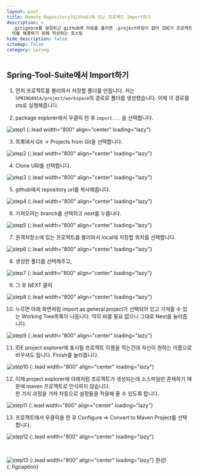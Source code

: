 ```yaml
---
layout: post
title: Remote Repository(Github)에 있는 프로젝트 Import하기
description: >
  .gitignore를 설정하고 github에 자료를 올리면 .project파일이 없어 IDE가 프로젝트로 인식하지 못한다.  
  이를 해결하기 위해 작성하는 포스팅
hide_description: false
sitemap: false
category: spring
---
```


## Spring-Tool-Suite에서 Import하기

1. 먼저 프로젝트를 불러와서 저장할 폴더를 만듭니다.
   저는 `SPRING0914/project/workspace`의 경로로 폴더를 생성했습니다.
   이제 이 경로를 sts로 실행해줍니다.

2. package explorer에서 우클릭 한 후 `import...` 을 선택합니다.

  ![step1](/assets/img/Remote/sts1.png)
  {:.lead width="800" align="center" loading="lazy"}

3. 목록에서 Git → Projects from Git을 선택합니다.

  ![step2](/assets/img/Remote/sts2.png)
  {:.lead width="800" align="center" loading="lazy"}

4. Clone URI를 선택합니다.

  ![step3](/assets/img/Remote/sts3.png)
  {:.lead width="800" align="center" loading="lazy"}

5. github에서 repository url를 복사해옵니다.

  ![step4](/assets/img/Remote/sts4.png)
  {:.lead width="800" align="center" loading="lazy"}

6. 가져오려는 branch를 선택하고 next를 누릅니다.

  ![step5](/assets/img/Remote/sts5.png)
  {:.lead width="800" align="center" loading="lazy"}

7. 원격저장소에 있는 프로젝트를 불러와서 local에 저장할 위치를 선택합니다.

  ![step6](/assets/img/Remote/sts6.png)
  {:.lead width="800" align="center" loading="lazy"}

8. 생성한 폴더를 선택해주고,

  ![step7](/assets/img/Remote/sts7.png)
  {:.lead width="800" align="center" loading="lazy"}

9. 그 후 NEXT 클릭

  ![step8](/assets/img/Remote/sts8.png)
  {:.lead width="800" align="center" loading="lazy"}

10. 누르면 아래 화면처럼 import as general project가 선택되어 있고 가져올 수 있는 Working Tree목록이 나옵니다.
    딱히 바꿀 필요 없으니 그대로 Next를 눌러줍니다.

  ![step9](/assets/img/Remote/sts9.png)
  {:.lead width="800" align="center" loading="lazy"}

11. IDE project explorer에 표시될 프로젝트 이름을 적는건데 자신이 원하는 이름으로 바꾸셔도 됩니다. Finish를 눌러줍니다.

  ![step10](/assets/img/Remote/sts10.png)
  {:.lead width="800" align="center" loading="lazy"}

12. 이제 project explorer에 아래처럼 프로젝트가 생성되는데 소스파일만 존재하기 때문에 maven 프로젝트로 인식하지 않습니다.  
    한 가지 과정을 거쳐 자동으로 설정들을 적용해 줄 수 있도록 합니다.

  ![step11](/assets/img/Remote/sts11.jpg)
  {:.lead width="800" align="center" loading="lazy"}

13. 프로젝트에서 우클릭을 한 후 Configure ⇒ Convert to Maven Project를 선택합니다.

  ![step12](/assets/img/Remote/sts12.png)
  {:.lead width="800" align="center" loading="lazy"}

<br/>

![step13](/assets/img/Remote/sts13.jpg)
{:.lead width="800" align="center" loading="lazy"}
완성!
{:.figcaption}
